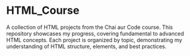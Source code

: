 # HTML_Course
A collection of HTML projects from the Chai aur Code course. This repository showcases my progress, covering fundamental to advanced HTML concepts. Each project is organized by topic, demonstrating my understanding of HTML structure, elements, and best practices.
